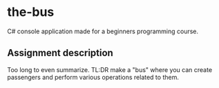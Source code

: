 # the-bus
C# console application made for a beginners programming course.

## Assignment description
Too long to even summarize. TL:DR make a "bus" where you can create passengers and perform various operations related to them.
